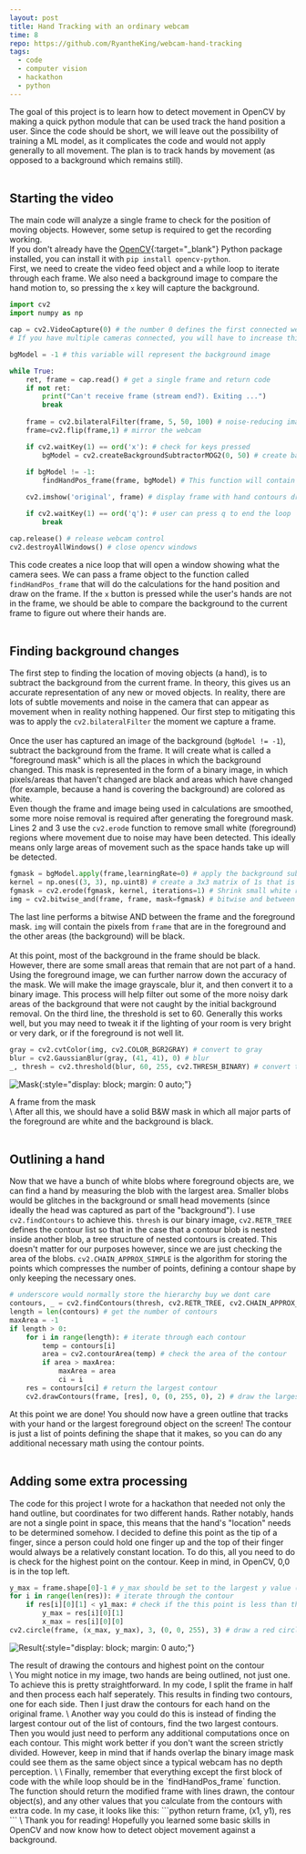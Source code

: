 ```yaml
---
layout: post
title: Hand Tracking with an ordinary webcam
time: 8
repo: https://github.com/RyantheKing/webcam-hand-tracking
tags:
  - code
  - computer vision
  - hackathon
  - python
---
```


The goal of this project is to learn how to detect movement in OpenCV by making a quick python module that can be used track the hand position a user. Since the code should be short, we will leave out the possibility of training a ML model, as it complicates the code and would not apply generally to all movement. The plan is to track hands by movement (as opposed to a background which remains still).
<br><br>

## Starting the video
The main code will analyze a single frame to check for the position of moving objects. However, some setup is required to get the recording working. \
If you don't already have the [OpenCV](https://docs.opencv.org/4.x/){:target="_blank"} Python package installed, you can install it with `pip install opencv-python`. \
First, we need to create the video feed object and a while loop to iterate through each frame. We also need a background image to compare the hand motion to, so pressing the `x` key will capture the background.
```python
import cv2
import numpy as np

cap = cv2.VideoCapture(0) # the number 0 defines the first connected webcams.
# If you have multiple cameras connected, you will have to increase this number.

bgModel = -1 # this variable will represent the background image

while True:
    ret, frame = cap.read() # get a single frame and return code
    if not ret:
        print("Can't receive frame (stream end?). Exiting ...")
        break
    
    frame = cv2.bilateralFilter(frame, 5, 50, 100) # noise-reducing image smoothing
    frame=cv2.flip(frame,1) # mirror the webcam

    if cv2.waitKey(1) == ord('x'): # check for keys pressed
        bgModel = cv2.createBackgroundSubtractorMOG2(0, 50) # create background model
    
    if bgModel != -1:
        findHandPos_frame(frame, bgModel) # This function will contain our hand position calculations

    cv2.imshow('original', frame) # display frame with hand contours drawn

    if cv2.waitKey(1) == ord('q'): # user can press q to end the loop
        break

cap.release() # release webcam control
cv2.destroyAllWindows() # close opencv windows
```
This code creates a nice loop that will open a window showing what the camera sees. We can pass a frame object to the function called `findHandPos_frame` that will do the calculations for the hand position and draw on the frame. If the `x` button is pressed while the user's hands are not in the frame, we should be able to compare the background to the current frame to figure out where their hands are.
<br><br>

## Finding background changes
The first step to finding the location of moving objects (a hand), is to subtract the background from the current frame. In theory, this gives us an accurate representation of any new or moved objects. In reality, there are lots of subtle movements and noise in the camera that can appear as movement when in reality nothing happened. Our first step to mitigating this was to apply the `cv2.bilateralFilter` the moment we capture a frame. \
\
Once the user has captured an image of the background (`bgModel != -1`), subtract the background from the frame. It will create what is called a "foreground mask" which is all the places in which the background changed. This mask is represented in the form of a binary image, in which pixels/areas that haven't changed are black and areas which have changed (for example, because a hand is covering the background) are colored as white. \
Even though the frame and image being used in calculations are smoothed, some more noise removal is required after generating the foreground mask. Lines 2 and 3 use the `cv2.erode` function to remove small white (foreground) regions where movement due to noise may have been detected. This ideally means only large areas of movement such as the space hands take up will be detected.
```python
fgmask = bgModel.apply(frame,learningRate=0) # apply the background subtraction model and create the foreground mask
kernel = np.ones((3, 3), np.uint8) # create a 3x3 matrix of 1s that is used for line 3
fgmask = cv2.erode(fgmask, kernel, iterations=1) # Shrink small white regions, removing noise
img = cv2.bitwise_and(frame, frame, mask=fgmask) # bitwise and between the frame and the mask, store in frame
```
The last line performs a bitwise AND between the frame and the foreground mask. `img` will contain the pixels from `frame` that are in the foreground and the other areas (the background) will be black. \
\
At this point, most of the background in the frame should be black. However, there are some small areas that remain that are not part of a hand. Using the foreground image, we can further narrow down the accuracy of the mask. We will make the image grayscale, blur it, and then convert it to a binary image. This process will help filter out some of the more noisy dark areas of the background that were not caught by the initial background removal. On the third line, the threshold is set to 60. Generally this works well, but you may need to tweak it if the lighting of your room is very bright or very dark, or if the foreground is not well lit.
```python
gray = cv2.cvtColor(img, cv2.COLOR_BGR2GRAY) # convert to gray
blur = cv2.GaussianBlur(gray, (41, 41), 0) # blur
_, thresh = cv2.threshold(blur, 60, 255, cv2.THRESH_BINARY) # convert to binary image
```
![Mask](/assets/images/posts/mask.png){:style="display: block; margin: 0 auto;"}
<figcaption>A frame from the mask</figcaption> \
After all this, we should have a solid B&W mask in which all major parts of the foreground are white and the background is black.
<br><br>

## Outlining a hand
Now that we have a bunch of white blobs where foreground objects are, we can find a hand by measuring the blob with the largest area. Smaller blobs would be glitches in the background or small head movements (since ideally the head was captured as part of the "background"). I use `cv2.findContours` to achieve this. `thresh` is our binary image, `cv2.RETR_TREE` defines the contour list so that in the case that a contour blob is nested inside another blob, a tree structure of nested contours is created. This doesn't matter for our purposes however, since we are just checking the area of the blobs. `cv2.CHAIN_APPROX_SIMPLE` is the algorithm for storing the points which compresses the number of points, defining a contour shape by only keeping the necessary ones.
```python
# underscore would normally store the hierarchy buy we dont care
contours, _ = cv2.findContours(thresh, cv2.RETR_TREE, cv2.CHAIN_APPROX_SIMPLE) # find the contours
length = len(contours) # get the number of contours
maxArea = -1
if length > 0:
    for i in range(length): # iterate through each contour
        temp = contours[i]
        area = cv2.contourArea(temp) # check the area of the contour
        if area > maxArea:
            maxArea = area
            ci = i
    res = contours[ci] # return the largest contour
    cv2.drawContours(frame, [res], 0, (0, 255, 0), 2) # draw the largest contour on the frame (ideally a hand)
```
At this point we are done! You should now have a green outline that tracks with your hand or the largest foreground object on the screen! The contour is just a list of points defining the shape that it makes, so you can do any additional necessary math using the contour points.
<br><br>

## Adding some extra processing
The code for this project I wrote for a hackathon that needed not only the hand outline, but coordinates for two different hands. Rather notably, hands are not a single point in space, this means that the hand's "location" needs to be determined somehow. I decided to define this point as the tip of a finger, since a person could hold one finger up and the top of their finger would always be a relatively constant location. To do this, all you need to do is check for the highest point on the contour. Keep in mind, in OpenCV, 0,0 is in the top left.
```python
y_max = frame.shape[0]-1 # y_max should be set to the largest y value (at the bottom of the frame)
for i in range(len(res)): # iterate through the contour
    if res[i][0][1] < y1_max: # check if the this point is less than the current max (higher in the frame)
        y_max = res[i][0][1]
        x_max = res[i][0][0]
cv2.circle(frame, (x_max, y_max), 3, (0, 0, 255), 3) # draw a red circle around the tip of the finger
```
![Result](/assets/images/posts/contour.png){:style="display: block; margin: 0 auto;"}
<figcaption>The result of drawing the contours and highest point on the contour</figcaption> \
You might notice in my image, two hands are being outlined, not just one. To achieve this is pretty straightforward. In my code, I split the frame in half and then process each half seperately. This results in finding two contours, one for each side. Then I just draw the contours for each hand on the original frame. \
Another way you could do this is instead of finding the largest contour out of the list of contours, find the two largest contours. Then you would just need to perform any additional computations once on each contour. This might work better if you don't want the screen strictly divided. However, keep in mind that if hands overlap the binary image mask could see them as the same object since a typical webcam has no depth perception. \
\
Finally, remember that everything except the first block of code with the while loop should be in the `findHandPos_frame` function. The function should return the modified frame with lines drawn, the contour object(s), and any other values that you calculate from the contours with extra code. In my case, it looks like this:
```python
return frame, (x1, y1), res
```
\
Thank you for reading! Hopefully you learned some basic skills in OpenCV and now know how to detect object movement against a background.